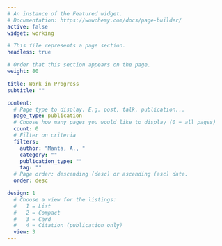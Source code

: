 ```yaml
---
# An instance of the Featured widget.
# Documentation: https://wowchemy.com/docs/page-builder/
active: false
widget: working

# This file represents a page section.
headless: true

# Order that this section appears on the page.
weight: 80

title: Work in Progress
subtitle: ""

content:
  # Page type to display. E.g. post, talk, publication...
  page_type: publication
  # Choose how many pages you would like to display (0 = all pages)
  count: 0
  # Filter on criteria
  filters:
    author: "Manta, A., "
    category: ""
    publication_type: ""
    tag: ""
  # Page order: descending (desc) or ascending (asc) date.
  order: desc

design: 1
  # Choose a view for the listings:
  #   1 = List
  #   2 = Compact
  #   3 = Card
  #   4 = Citation (publication only)
  view: 3
---
```

